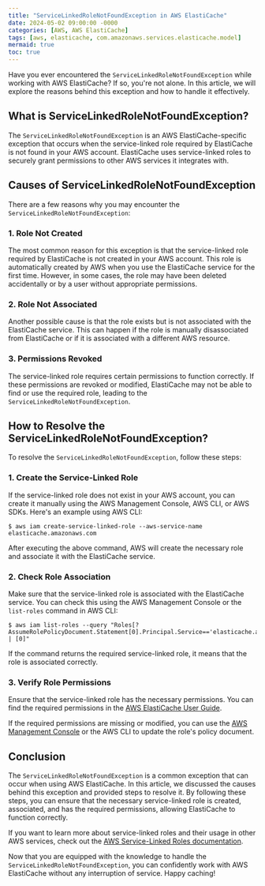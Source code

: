 ```yaml
---
title: "ServiceLinkedRoleNotFoundException in AWS ElastiCache"
date: 2024-05-02 09:00:00 -0000
categories: [AWS, AWS ElastiCache]
tags: [aws, elasticache, com.amazonaws.services.elasticache.model]
mermaid: true
toc: true
---
```



Have you ever encountered the `ServiceLinkedRoleNotFoundException` while working with AWS ElastiCache? If so, you're not alone. In this article, we will explore the reasons behind this exception and how to handle it effectively.

## What is ServiceLinkedRoleNotFoundException?

The `ServiceLinkedRoleNotFoundException` is an AWS ElastiCache-specific exception that occurs when the service-linked role required by ElastiCache is not found in your AWS account. ElastiCache uses service-linked roles to securely grant permissions to other AWS services it integrates with.

## Causes of ServiceLinkedRoleNotFoundException

There are a few reasons why you may encounter the `ServiceLinkedRoleNotFoundException`:

### 1. Role Not Created

The most common reason for this exception is that the service-linked role required by ElastiCache is not created in your AWS account. This role is automatically created by AWS when you use the ElastiCache service for the first time. However, in some cases, the role may have been deleted accidentally or by a user without appropriate permissions.

### 2. Role Not Associated

Another possible cause is that the role exists but is not associated with the ElastiCache service. This can happen if the role is manually disassociated from ElastiCache or if it is associated with a different AWS resource.

### 3. Permissions Revoked

The service-linked role requires certain permissions to function correctly. If these permissions are revoked or modified, ElastiCache may not be able to find or use the required role, leading to the `ServiceLinkedRoleNotFoundException`.

## How to Resolve the ServiceLinkedRoleNotFoundException?

To resolve the `ServiceLinkedRoleNotFoundException`, follow these steps:

### 1. Create the Service-Linked Role

If the service-linked role does not exist in your AWS account, you can create it manually using the AWS Management Console, AWS CLI, or AWS SDKs. Here's an example using AWS CLI:

```shell
$ aws iam create-service-linked-role --aws-service-name elasticache.amazonaws.com
```

After executing the above command, AWS will create the necessary role and associate it with the ElastiCache service.

### 2. Check Role Association

Make sure that the service-linked role is associated with the ElastiCache service. You can check this using the AWS Management Console or the `list-roles` command in AWS CLI:

```shell
$ aws iam list-roles --query "Roles[?AssumeRolePolicyDocument.Statement[0].Principal.Service=='elasticache.amazonaws.com'] | [0]"
```

If the command returns the required service-linked role, it means that the role is associated correctly.

### 3. Verify Role Permissions

Ensure that the service-linked role has the necessary permissions. You can find the required permissions in the [AWS ElastiCache User Guide](https://docs.aws.amazon.com/elasticache/latest/red-ug/elasticache-service-linked-roles.html).

If the required permissions are missing or modified, you can use the [AWS Management Console](https://docs.aws.amazon.com/IAM/latest/UserGuide/id_roles_manage_modify-service-linked-role.html) or the AWS CLI to update the role's policy document.

## Conclusion

The `ServiceLinkedRoleNotFoundException` is a common exception that can occur when using AWS ElastiCache. In this article, we discussed the causes behind this exception and provided steps to resolve it. By following these steps, you can ensure that the necessary service-linked role is created, associated, and has the required permissions, allowing ElastiCache to function correctly.

If you want to learn more about service-linked roles and their usage in other AWS services, check out the [AWS Service-Linked Roles documentation](https://docs.aws.amazon.com/IAM/latest/UserGuide/reference_aws-services-that-work-with-iam.html#service-linked-role-supported-product-elasticache).

Now that you are equipped with the knowledge to handle the `ServiceLinkedRoleNotFoundException`, you can confidently work with AWS ElastiCache without any interruption of service. Happy caching!